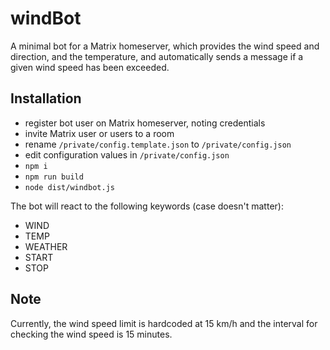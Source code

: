 # windBot

A minimal bot for a Matrix homeserver, which provides the wind speed and direction, and the temperature, and automatically sends a message if a given wind speed has been exceeded.

## Installation

- register bot user on Matrix homeserver, noting credentials
- invite Matrix user or users to a room
- rename `/private/config.template.json` to `/private/config.json`
- edit configuration values in `/private/config.json`
- `npm i`
- `npm run build`
- `node dist/windbot.js`

The bot will react to the following keywords (case doesn't matter):

- WIND
- TEMP
- WEATHER
- START
- STOP

## Note

Currently, the wind speed limit is hardcoded at 15 km/h and the interval for checking the wind speed is 15 minutes.